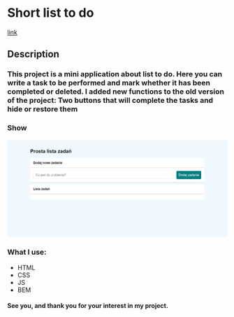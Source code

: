 # Short list to do

[link]( https://mateuszowczarek28.github.io/short-list-to-do-2/)

## Description

### This project is a mini application about list to do. Here you can write a task to be performed and mark whether it has been completed or deleted. I added new functions to the old version of the project: Two buttons that will complete the tasks and hide or restore them

### Show

![gif](https://github.com/MateuszOwczarek28/short-list-to-do/blob/main/picture/pokaz.gif)

### What I use:
- HTML
- CSS
- JS
- BEM

#### See you, and thank you for your interest in my project. 

